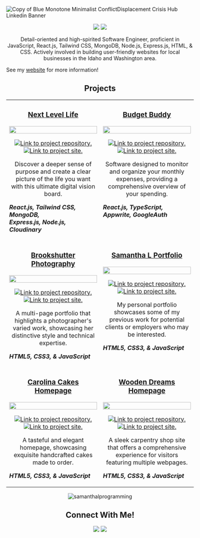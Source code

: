 
![Copy of Blue Monotone Minimalist ConflictDisplacement Crisis Hub Linkedin Banner](https://github.com/SamanthaLProgramming/SamanthaLProgramming/assets/150631576/9732eaee-048c-4e06-8a98-6501dc6a6e6b)


<p align="center">
  <a href="https://samlopezdev.netlify.app/"><img src="https://github.com/SamanthaLProgramming/SamanthaLProgramming/assets/150631576/d8319464-5593-4f7e-9956-91818bd0c6bb"/></a>
  <a href="https://www.linkedin.com/in/samlopezdev/"><img src="https://github.com/SamanthaLProgramming/SamanthaLProgramming/assets/150631576/a0206a7d-5957-4c73-b8b5-09e7564b275a"/></a>
<!--   <a href="https://samanthalopezdev.netlify.app/"><img src="https://github.com/SamanthaLProgramming/SamanthaLProgramming/assets/150631576/cac8e030-ad8d-45ad-8d1b-77359a0b49c1"/></a> -->
</p>


<p align="center">Detail-oriented and high-spirited Software Engineer, proficient in JavaScript, React.js, Tailwind CSS, MongoDB, Node.js, Express.js, HTML, & CSS. Actively involved in building user-friendly websites for local businesses in the Idaho and Washington area.</p>

<p>See my <a href="https://samlopezdev.netlify.app/" target="_blank">website</a> for more information!</p>


<h2 align="center">Projects</h2>
<table align="center">
  <tbody>
    <tr>
      <td width="50%" valign="top">
        <h3 align="center"><a href="https://next-level-life.netlify.app/" target="_blank">Next Level Life</a></h3>
        <a href="https://next-level-life.netlify.app/"><img width="100%" src="https://github.com/user-attachments/assets/0df4cf3e-dca9-4ba3-9c8f-79437eaaec4b" /></a>
        <p align="center">
          <a href='https://github.com/samlopezdev/nxt-lvl-life'><img src="https://github.com/SamanthaLProgramming/SamanthaLProgramming/assets/150631576/fa88d715-470f-42d5-9410-1ac001c30b15" alt="Link to project repository." /></a>
          <a href="https://next-level-life.netlify.app/">
            <img src="https://github.com/SamanthaLProgramming/SamanthaLProgramming/assets/150631576/0d7c8352-e0dd-4b22-ae06-90514f6db844" alt="Link to project site." />
          </a>
        </p>
        <p align="center">Discover a deeper sense of purpose and create a clear picture of the life you want with this ultimate digital vision board.</p>
        <p><em><strong>React.js, Tailwind CSS, MongoDB,<br>Express.js, Node.js, Cloudinary</strong></em></p>
      </td>
      <td width="50%" valign="top">
        <h3 align="center"><a href="https://woodendreamsdemo.netlify.app/" target="_blank">Budget Buddy</a></h3>
        <a href="https://budgetbuddytracker.netlify.app/">
          <img width="100%" src="https://github.com/user-attachments/assets/54b10230-59c3-4034-ba76-53898e026ed6">
        </a>
        <p align="center">
          <a href="https://github.com/samlopezdev/budget-buddy"><img src="https://github.com/SamanthaLProgramming/SamanthaLProgramming/assets/150631576/fa88d715-470f-42d5-9410-1ac001c30b15" alt="Link to project repository." /></a>
          <a href="https://budgetbuddytracker.netlify.app/">
            <img src="https://github.com/SamanthaLProgramming/SamanthaLProgramming/assets/150631576/0d7c8352-e0dd-4b22-ae06-90514f6db844" alt="Link to project site." />
          </a>
        </p>
        <p align="center">Software designed to monitor and organize your monthly expenses, providing a comprehensive overview of your spending.</p>
        <p><em><strong>React.js, TypeScript, Appwrite, GoogleAuth</strong></em></p> 
      </td>
    </tr>
    <tr>
      <td width="50%" valign="top">
        <h3 align="center"><a href="https://brookshutterphotography.netlify.app/" target="_blank">Brookshutter Photography</a></h3>
        <a href="https://brookshutterphotography.netlify.app/"><img width="100%" src="https://github.com/user-attachments/assets/091026ba-e156-44ef-9e76-43e923dfc32d" /></a>
        <p align="center">
          <a href='https://github.com/samlopezdev/brookshutter-photography'><img src="https://github.com/SamanthaLProgramming/SamanthaLProgramming/assets/150631576/fa88d715-470f-42d5-9410-1ac001c30b15" alt="Link to project repository." /></a>
          <a href="https://brookshutterphotography.netlify.app/">
            <img src="https://github.com/SamanthaLProgramming/SamanthaLProgramming/assets/150631576/0d7c8352-e0dd-4b22-ae06-90514f6db844" alt="Link to project site." />
          </a>
        </p>
        <p align="center">A multi-page portfolio that highlights a photographer's varied work, showcasing her distinctive style and technical expertise.</p>
        <p><em><strong>HTML5, CSS3, & JavaScript</strong></em></p>
      </td>
      <td width="50%" valign="top">
        <h3 align="center"><a href="https://samlopezdev.netlify.app/" target="_blank">Samantha L Portfolio</a></h3>
        <a href="https://samlopezdev.netlify.app/"><img width="100%" src="https://github.com/user-attachments/assets/285bbf76-2dcc-4727-a8ee-b9f71b0a5bbd" /></a>
        <p align="center">
          <a href='https://github.com/SamanthaLProgramming/Carolina-Cakes'><img src="https://github.com/SamanthaLProgramming/SamanthaLProgramming/assets/150631576/fa88d715-470f-42d5-9410-1ac001c30b15" alt="Link to project repository." /></a>
          <a href="https://samlopezdev.netlify.app/">
            <img src="https://github.com/SamanthaLProgramming/SamanthaLProgramming/assets/150631576/0d7c8352-e0dd-4b22-ae06-90514f6db844" alt="Link to project site." />
          </a>
        </p>
        <p align="center">My personal portfolio showcases some of my previous work for potential clients or employers who may be interested.</p>
        <p><em><strong>HTML5, CSS3, & JavaScript</strong></em></p>
      </td>
    </tr>
    <tr>
      <td width="50%" valign="top">
        <h3 align="center"><a href="https://carolinacakesdemo.netlify.app/" target="_blank">Carolina Cakes Homepage</a></h3>
        <a href="https://carolinacakesdemo.netlify.app/"><img width="100%" src="https://github.com/SamanthaLProgramming/SamanthaLProgramming/assets/150631576/e6a496c6-d24c-4f24-9157-2c700d6af1f7" /></a>
        <p align="center">
          <a href='https://github.com/SamanthaLProgramming/Carolina-Cakes'><img src="https://github.com/SamanthaLProgramming/SamanthaLProgramming/assets/150631576/fa88d715-470f-42d5-9410-1ac001c30b15" alt="Link to project repository." /></a>
          <a href="https://carolinacakesdemo.netlify.app/">
            <img src="https://github.com/SamanthaLProgramming/SamanthaLProgramming/assets/150631576/0d7c8352-e0dd-4b22-ae06-90514f6db844" alt="Link to project site." />
          </a>
        </p>
        <p align="center">A tasteful and elegant homepage, showcasing exquisite handcrafted cakes made to order.</p>
        <p><em><strong>HTML5, CSS3, & JavaScript</strong></em></p>
      </td>
      <td width="50%" valign="top">
        <h3 align="center"><a href="https://woodendreamsdemo.netlify.app/" target="_blank">Wooden Dreams Homepage</a></h3>
        <a href="https://woodendreamsdemo.netlify.app/">
          <img width="100%" src="https://github.com/SamanthaLProgramming/SamanthaLProgramming/assets/150631576/dcff13d6-71fa-4b87-a2af-87a8c2ad80ff">
        </a>
        <p align="center">
          <a href="https://github.com/SamanthaLProgramming/Wooden-Dreams"><img src="https://github.com/SamanthaLProgramming/SamanthaLProgramming/assets/150631576/fa88d715-470f-42d5-9410-1ac001c30b15" alt="Link to project repository." /></a>
          <a href="https://woodendreamsdemo.netlify.app/">
            <img src="https://github.com/SamanthaLProgramming/SamanthaLProgramming/assets/150631576/0d7c8352-e0dd-4b22-ae06-90514f6db844" alt="Link to project site." />
          </a>
        </p>
        <p align="center">A sleek carpentry shop site that offers a comprehensive experience for visitors featuring multiple webpages.</p>
        <p><em><strong>HTML5, CSS3, & JavaScript</strong></em></p> 
      </td>
    </tr>
  </tbody>
</table>

<p align="center"><img src="https://github-readme-stats.vercel.app/api/top-langs?username=samlopezdev&show_icons=true&locale=en&layout=compact" alt="samanthalprogramming"/></p>

<h2 align="center">Connect With Me!</h2>
<p align="center">
  <a href="https://samlopezdev.netlify.app/"><img src="https://github.com/SamanthaLProgramming/SamanthaLProgramming/assets/150631576/d8319464-5593-4f7e-9956-91818bd0c6bb"/></a>
  <a href="https://www.linkedin.com/in/samlopezdev/"><img src="https://github.com/SamanthaLProgramming/SamanthaLProgramming/assets/150631576/a0206a7d-5957-4c73-b8b5-09e7564b275a"/></a>
<!--   <a href="https://samanthalopezdev.netlify.app/"><img src="https://github.com/SamanthaLProgramming/SamanthaLProgramming/assets/150631576/cac8e030-ad8d-45ad-8d1b-77359a0b49c1"/></a> -->
</p>

<!--
**SamanthaLProgramming/SamanthaLProgramming** is a ✨ _special_ ✨ repository because its `README.md` (this file) appears on your GitHub profile.

Here are some ideas to get you started:

- 🔭 I’m currently working on ....
- 🌱 I’m currently learning ....
- 👯 I’m looking to collaborate on ...
- 🤔 I’m looking for help with ....
- 💬 Ask me about ....
- 📫 How to reach me: ....
- 😄 Pronouns: ....
- ⚡ Fun fact: ....

<h3 align="center">Languages and Tools:</h3>
<p align="center"> 
  <a href="https://www.w3.org/html/" target="_blank" rel="noreferrer"> <img src="https://raw.githubusercontent.com/devicons/devicon/master/icons/html5/html5-original-wordmark.svg" alt="html5" width="40" height="40"/> </a> 
  <a href="https://www.w3schools.com/css/" target="_blank" rel="noreferrer"> <img src="https://raw.githubusercontent.com/devicons/devicon/master/icons/css3/css3-original-wordmark.svg" alt="css3" width="40" height="40"/> </a> 
  <a href="https://developer.mozilla.org/en-US/docs/Web/JavaScript" target="_blank" rel="noreferrer"> <img src="https://raw.githubusercontent.com/devicons/devicon/master/icons/javascript/javascript-original.svg" alt="javascript" width="40" height="40"/> </a> 
  <a href="https://git-scm.com/" target="_blank" rel="noreferrer"> <img src="https://www.vectorlogo.zone/logos/git-scm/git-scm-icon.svg" alt="git" width="40" height="40"/> </a> 
  <a href="https://www.figma.com/" target="_blank" rel="noreferrer"> <img src="https://www.vectorlogo.zone/logos/figma/figma-icon.svg" alt="figma" width="40" height="40"/> </a>
  <a href="https://www.photoshop.com/en" target="_blank" rel="noreferrer"><img src="https://raw.githubusercontent.com/devicons/devicon/master/icons/photoshop/photoshop-line.svg" alt="photoshop" width="40" height="40"/></a></p>

-->
